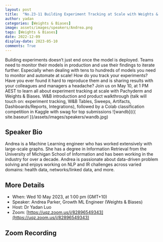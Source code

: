 ```yaml
---
layout: post
title:  "No.23-11 Building Experiment Tracking at Scale with Weights & Biases"
author: yadan
categories: [Weights & Biases]
image: assets/images/speakers/Andrea.png
tags: [Weights & Biases]
date: 2022-12-09
display-date: 2023-05-10
comments: True
---
```

Building experiments doesn’t just end once the model is deployed. Teams need to monitor their models in production and use their findings to iterate further. Especially when dealing with tens to hundreds of models you need to monitor and automate at scale! How do you track your experiments? Have you ever found it hard to reproduce them and is sharing results with your colleagues and managers a headache?
Join us on May 10, at 1 PM AEST to learn all about experiment tracking at scale with Pachyderm and Weights & Biases. W&B introduction and product walkthrough (talk will touch on: experiment tracking, W&B Tables, Sweeps,  Artifacts, Dashboards/Reports, Integrations), followed by a Colab classification competition in Kaggle with swag for top submissions 
![wandb]({{ site.baseurl }}/assets/images/speakers/wandb.jpg)


## Speaker Bio
Andrea is a Machine Learning engineer who has worked extensively with large-scale graphs. She has a degree in Information Retrieval from the University of Michigan School of Information and has been working in the industry for over a decade. Andrea is passionate about data-driven problem solving and enjoys working on NLP and IR challenges across varied domains: health data, networks/linked data, and more.

## More Details
+ When: Wed 10 May 2023, at 1:00 pm (GMT+10)
+ Speaker: Andrea Parker, Growth ML Engineer (Weights & Biases)
+ Host: Dr Yadan Luo
+ Zoom: [https://uqz.zoom.us/j/82896549343](https://uqz.zoom.us/j/82896549343)




## Zoom Recording
